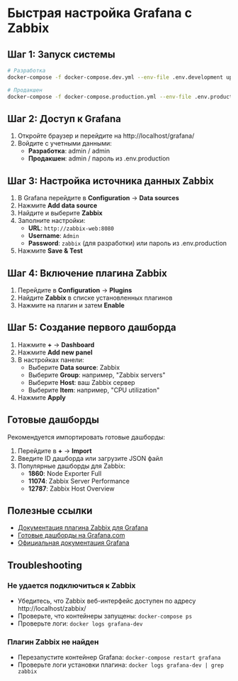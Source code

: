 # Быстрая настройка Grafana с Zabbix

## Шаг 1: Запуск системы

```bash
# Разработка
docker-compose -f docker-compose.dev.yml --env-file .env.development up -d

# Продакшен
docker-compose -f docker-compose.production.yml --env-file .env.production up -d
```

## Шаг 2: Доступ к Grafana

1. Откройте браузер и перейдите на http://localhost/grafana/
2. Войдите с учетными данными:
   - **Разработка**: admin / admin
   - **Продакшен**: admin / пароль из .env.production

## Шаг 3: Настройка источника данных Zabbix

1. В Grafana перейдите в **Configuration** → **Data sources**
2. Нажмите **Add data source**
3. Найдите и выберите **Zabbix**
4. Заполните настройки:
   - **URL**: `http://zabbix-web:8080`
   - **Username**: `Admin`
   - **Password**: `zabbix` (для разработки) или пароль из .env.production
5. Нажмите **Save & Test**

## Шаг 4: Включение плагина Zabbix

1. Перейдите в **Configuration** → **Plugins**
2. Найдите **Zabbix** в списке установленных плагинов
3. Нажмите на плагин и затем **Enable**

## Шаг 5: Создание первого дашборда

1. Нажмите **+** → **Dashboard**
2. Нажмите **Add new panel**
3. В настройках панели:
   - Выберите **Data source**: Zabbix
   - Выберите **Group**: например, "Zabbix servers"
   - Выберите **Host**: ваш Zabbix сервер
   - Выберите **Item**: например, "CPU utilization"
4. Нажмите **Apply**

## Готовые дашборды

Рекомендуется импортировать готовые дашборды:

1. Перейдите в **+** → **Import**
2. Введите ID дашборда или загрузите JSON файл
3. Популярные дашборды для Zabbix:
   - **1860**: Node Exporter Full
   - **11074**: Zabbix Server Performance
   - **12787**: Zabbix Host Overview

## Полезные ссылки

- [Документация плагина Zabbix для Grafana](https://grafana.com/grafana/plugins/alexanderzobnin-zabbix-app/)
- [Готовые дашборды на Grafana.com](https://grafana.com/grafana/dashboards/)
- [Официальная документация Grafana](https://grafana.com/docs/grafana/latest/)

## Troubleshooting

### Не удается подключиться к Zabbix
- Убедитесь, что Zabbix веб-интерфейс доступен по адресу http://localhost/zabbix/
- Проверьте, что контейнеры запущены: `docker-compose ps`
- Проверьте логи: `docker logs grafana-dev`

### Плагин Zabbix не найден
- Перезапустите контейнер Grafana: `docker-compose restart grafana`
- Проверьте логи установки плагина: `docker logs grafana-dev | grep zabbix`